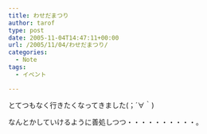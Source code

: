 ```yaml
---
title: わせだまつり
author: tarof
type: post
date: 2005-11-04T14:47:11+00:00
url: /2005/11/04/わせだまつり/
categories:
  - Note
tags:
  - イベント

---
```

とてつもなく行きたくなってきました(；´∀｀)

なんとかしていけるように善処しつつ・・・・・・・・・・。